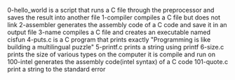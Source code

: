 0-hello_world is a script that runs a C file through the preprocessor and saves the result into another file
1-compiler compiles a C file but does not link
2-assembler generates the assembly code of a C code and save it in an output file
3-name compiles a C file and creates an executable named cisfun
4-puts.c is a C program that prints exactly "Programming is like building a multilingual puzzle"
5-printf.c prints a string using printf
6-size.c prints the size of various types on the computer it is compile and run on
100-intel generates the assembly code(intel syntax) of a C code
101-quote.c print a string to the standard error
